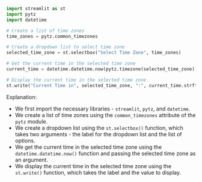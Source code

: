```python
import streamlit as st
import pytz
import datetime

# Create a list of time zones
time_zones = pytz.common_timezones

# Create a dropdown list to select time zone
selected_time_zone = st.selectbox("Select Time Zone", time_zones)

# Get the current time in the selected time zone
current_time = datetime.datetime.now(pytz.timezone(selected_time_zone))

# Display the current time in the selected time zone
st.write("Current Time in", selected_time_zone, ":", current_time.strftime("%Y-%m-%d %H:%M:%S"))
```

Explanation:

- We first import the necessary libraries - `streamlit`, `pytz`, and `datetime`.
- We create a list of time zones using the `common_timezones` attribute of the `pytz` module.
- We create a dropdown list using the `st.selectbox()` function, which takes two arguments - the label for the dropdown list and the list of options.
- We get the current time in the selected time zone using the `datetime.datetime.now()` function and passing the selected time zone as an argument.
- We display the current time in the selected time zone using the `st.write()` function, which takes the label and the value to display.